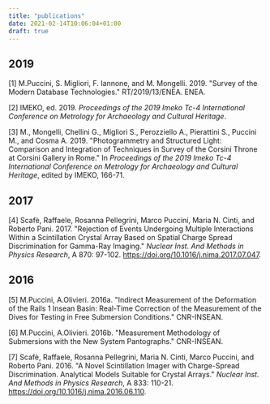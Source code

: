 ```yaml
---
title: "publications"
date: 2021-02-14T10:06:04+01:00
draft: true
---
```

## 2019

[1] M.Puccini, S. Migliori, F. Iannone, and M. Mongelli. 2019. "Survey of the Modern Database Technologies." RT/2019/13/ENEA. ENEA.

[2] IMEKO, ed. 2019. *Proceedings of the 2019 Imeko Tc-4 International Conference on Metrology for Archaeology and Cultural Heritage*.

[3] M., Mongelli, Chellini G., Migliori S., Perozziello A., Pierattini S., Puccini M., and Cosma A. 2019. "Photogrammetry and Structured Light: Comparison and Integration of Techniques in Survey of the Corsini Throne at Corsini Gallery in Rome." In *Proceedings of the 2019 Imeko Tc-4 International Conference on Metrology for Archaeology and Cultural Heritage*, edited by IMEKO, 166-71.

## 2017

[4] Scafè, Raffaele, Rosanna Pellegrini, Marco Puccini, Maria N. Cinti, and Roberto Pani. 2017. "Rejection of Events Undergoing Multiple Interactions Within a Scintillation Crystal Array Based on Spatial Charge Spread Discrimination for Gamma-Ray Imaging." *Nuclear Inst. And Methods in Physics Research*, A 870: 97-102. https://doi.org/10.1016/j.nima.2017.07.047.

## 2016

[5] M.Puccini, A.Olivieri. 2016a. "Indirect Measurement of the Deformation of the Rails 1 Insean Basin: Real-Time Correction of the Measurement of the Dives for Testing in Free Submersion Conditions." CNR-INSEAN.

[6] M.Puccini, A.Olivieri. 2016b. "Measurement Methodology of Submersions with the New System Pantographs." CNR-INSEAN.

[7] Scafè, Raffaele, Rosanna Pellegrini, Maria N. Cinti, Marco Puccini, and Roberto Pani. 2016. "A Novel Scintillation Imager with Charge-Spread Discrimination. Analytical Models Suitable for Crystal Arrays." *Nuclear Inst. And Methods in Physics Research*, A 833: 110-21. https://doi.org/10.1016/j.nima.2016.06.110.
